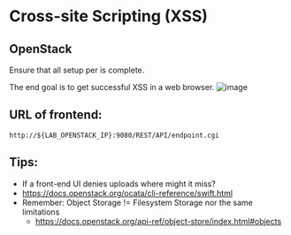 # Cross-site Scripting (XSS)

## OpenStack

Ensure that all setup per [](../client_setup/OpenStack_lab-command-line_linux.md) is complete.

The end goal is to get successful XSS in a web browser.
![image](https://github.com/user-attachments/assets/8e1da94d-23ee-4266-9c84-49a7a803057f)

## URL of frontend:

`http://${LAB_OPENSTACK_IP}:9080/REST/API/endpoint.cgi`

## Tips:

- If a front-end UI denies uploads where might it miss?
- https://docs.openstack.org/ocata/cli-reference/swift.html
- Remember: Object Storage != Filesystem Storage nor the same limitations
  - https://docs.openstack.org/api-ref/object-store/index.html#objects
